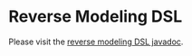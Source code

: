 # Reverse Modeling DSL

Please visit the [reverse modeling DSL javadoc](https://funkygao.github.io/cp-ddd-framework/doc/apidocs/io/github/dddplus/dsl/package-summary.html).
